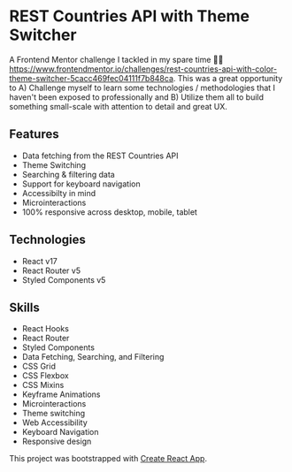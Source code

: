 # REST Countries API with Theme Switcher

A Frontend Mentor challenge I tackled in my spare time 👨‍💻 https://www.frontendmentor.io/challenges/rest-countries-api-with-color-theme-switcher-5cacc469fec04111f7b848ca. This was a great opportunity to A) Challenge myself to learn some technologies / methodologies that I haven't been exposed to professionally and B) Utilize them all to build something small-scale with attention to detail and great UX.

## Features

- Data fetching from the REST Countries API
- Theme Switching
- Searching & filtering data
- Support for keyboard navigation
- Accessibilty in mind
- Microinteractions
- 100% responsive across desktop, mobile, tablet

## Technologies

- React v17
- React Router v5
- Styled Components v5

## Skills

- React Hooks
- React Router
- Styled Components
- Data Fetching, Searching, and Filtering
- CSS Grid
- CSS Flexbox
- CSS Mixins
- Keyframe Animations
- Microinteractions
- Theme switching
- Web Accessibility
- Keyboard Navigation
- Responsive design

This project was bootstrapped with [Create React App](https://github.com/facebook/create-react-app).


